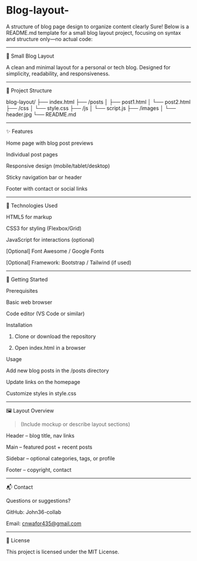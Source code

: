 # Blog-layout-
A structure of blog page design to organize content clearly 
Sure! Below is a README.md template for a small blog layout project, focusing on syntax and structure only—no actual code:


---

📝 Small Blog Layout

A clean and minimal layout for a personal or tech blog. Designed for simplicity, readability, and responsiveness.


---

📁 Project Structure

blog-layout/
├── index.html
├── /posts
│   ├── post1.html
│   └── post2.html
├── /css
│   └── style.css
├── /js
│   └── script.js
├── /images
│   └── header.jpg
└── README.md


---

✨ Features

Home page with blog post previews

Individual post pages

Responsive design (mobile/tablet/desktop)

Sticky navigation bar or header

Footer with contact or social links



---

🧰 Technologies Used

HTML5 for markup

CSS3 for styling (Flexbox/Grid)

JavaScript for interactions (optional)

[Optional] Font Awesome / Google Fonts

[Optional] Framework: Bootstrap / Tailwind (if used)



---

🚀 Getting Started

Prerequisites

Basic web browser

Code editor (VS Code or similar)


Installation

1. Clone or download the repository


2. Open index.html in a browser



Usage

Add new blog posts in the /posts directory

Update links on the homepage

Customize styles in style.css



---

🖼️ Layout Overview

> (Include mockup or describe layout sections)



Header – blog title, nav links

Main – featured post + recent posts

Sidebar – optional categories, tags, or profile

Footer – copyright, contact







---

📬 Contact

Questions or suggestions?

GitHub: John36-collab 

Email: cnwafor435@gmail.com 



---

📝 License

This project is licensed under the MIT License.


